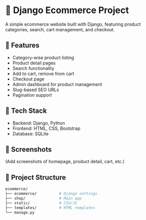 # 🛒 Django Ecommerce Project

A simple ecommerce website built with Django, featuring product categories, search, cart management, and checkout.

## 🚀 Features

- Category-wise product listing
- Product detail pages
- Search functionality
- Add to cart, remove from cart
- Checkout page
- Admin dashboard for product management
- Slug-based SEO URLs
- Pagination support

## 🔧 Tech Stack

- Backend: Django, Python
- Frontend: HTML, CSS, Bootstrap
- Database: SQLite

## 📸 Screenshots

(Add screenshots of homepage, product detail, cart, etc.)

## 📁 Project Structure

```bash
ecommerce/
├── ecommerce/          # Django settings
├── shop/               # Main app
├── static/             # CSS/JS
├── templates/          # HTML templates
└── manage.py
